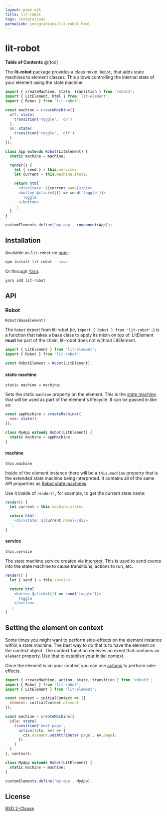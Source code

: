 ```yaml
---
layout: page.njk
title: lit-robot
tags: integrations
permalink: integrations/lit-robot.html
---
```


# lit-robot

__Table of Contents__
@[toc]

The __lit-robot__ package provides a class mixin, `Robot`, that adds state machines to element classes. This allows controlling the internal state of your element using the state machine.

```js
import { createMachine, state, transition } from 'robot3';
import { LitElement, html } from 'lit-element';
import { Robot } from 'lit-robot';

const machine = createMachine({
  off: state(
    transition('toggle', 'on')
  ),
  on: state(
    transition('toggle', 'off')
  )
});

class App extends Robot(LitElement) {
  static machine = machine;

  render() {
    let { send } = this.service;
    let current = this.machine.state;

    return html`
      <div>State: ${current.name}</div>
      <button @click=${() => send('toggle')}>
        Toggle
      </button>
    `;
  }
}

customElements.define('my-app', component(App));
```

## Installation

Available as `lit-robot` on [npm](https://www.npmjs.com/package/lit-robot):

```bash
npm install lit-robot --save
```

Or through [Yarn](https://yarnpkg.com):

```bash
yarn add lit-robot
```

## API

### Robot

<code class="api-signature">Robot(BaseElement)</code>

The `Robot` export from lit-robot (ie, `import { Robot } from 'lit-robot';`) is a function that takes a base class to apply its mixin on top of. LitElement __must__ be part of the chain, lit-robot does not without LitElement.

```js
import { LitElement } from 'lit-element';
import { Robot } from 'lit-robot';

const RobotElement = Robot(LitElement);
```

#### static machine

<code class="api-signature">static machine = machine;</code>

Sets the static `machine` property on the element. This is the [state machine](../api/createMachine.html) that will be used as part of the element's lifecycle. It can be passed in like so:

```js
const appMachine = createMachine({
  one: state()
});

class MyApp extends Robot(LitElement) {
  static machine = appMachine;
}
```

#### machine

<code class="api-signature">this.machine</code>

Inside of the element instance there will be a `this.machine` property that is the extended state machine being interpreted. It contains all of the same API properties as [Robot state machines](../api/createMachine.html).

Use it inside of `render()`, for example, to get the current state name:

```js
render() {
  let current = this.machine.state;

  return html`
    <div>State: ${current.name}</div>
  `;
}
```

#### service

<code class="api-signature">this.service</code>

The state machine service created via [interpret](../api/interpret.html). This is used to send events into the state machine to cause transitions, actions to run, etc.

```js
render() {
  let { send } = this.service;

  return html`
    <button @click=${() => send('toggle')}>
      Toggle
    </button>
  `;
}
```

## Setting the element on context

Some times you might want to perform side-effects on the element instance within a state machine. The best way to do that is to have the element on the context object. The context function receives an event that contains an `element` property. Use that to establish your initial context.

Once the element is on your context you can use [actions](../api/action.html) to perform side-effects.

```js
import { createMachine, action, state, transition } from 'robot3';
import { Robot } from 'lit-robot';
import { LitElement } from 'lit-element';

const context = initialContext => ({
  element: initialContext.element
});

const machine = createMachine({
  idle: state(
    transition('next-page',
      action((ctx, ev) => {
        ctx.element.setAttribute('page', ev.page);
      })
    )
  )
}, context);

class MyApp extends Robot(LitElement) {
  static machine = machine;
}

customElements.define('my-app', MyApp);
```

## License

[BSD 2-Clause](https://opensource.org/licenses/BSD-2-Clause)